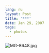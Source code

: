 ```yaml
---
lang: ru
layout: Post
title: '***'
date: Jan 29, 2007
tags:
  - photos
---
```


![MG-8648.jpg](upload://MG-8648.jpg)
